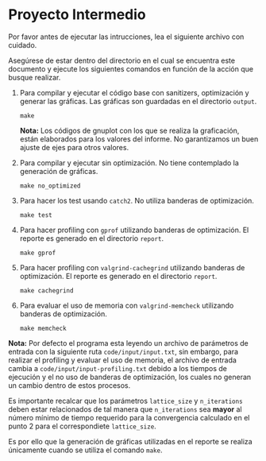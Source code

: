 # Proyecto Intermedio

Por favor antes de ejecutar las intrucciones, lea el siguiente archivo con cuidado.

Asegúrese de estar dentro del directorio en el cual se encuentra este documento y ejecute los siguientes comandos en función de la acción que busque realizar.

1. Para compilar y ejecutar el código base con sanitizers, optimización y generar las gráficas. Las gráficas son guardadas en el directorio `output`.

	```
	make
	```

	**Nota:** Los códigos de gnuplot con los que se realiza la graficación, están elaborados para los valores del informe. No garantizamos un buen ajuste de ejes para otros valores.

2. Para compilar y ejecutar sin optimización. No tiene contemplado la generación de gráficas.

	```
	make no_optimized
	```

3. Para hacer los test usando `catch2`. No utiliza banderas de optimización.

	```
	make test
	```

4. Para hacer profiling con `gprof` utilizando banderas de optimización. El reporte es generado en el directorio `report`.

	```
	make gprof
	```

5. Para hacer profiling con `valgrind-cachegrind` utilizando banderas de optimización. El reporte es generado en el directorio `report`.

	```
	make cachegrind
	```

6. Para evaluar el uso de memoria con `valgrind-memcheck` utilizando banderas de optimización.

	```
	make memcheck
	```

**Nota:** Por defecto el programa esta leyendo un archivo de parámetros de entrada con la siguiente ruta `code/input/input.txt`, sin embargo, para realizar el profiling y evaluar el uso de memoria, el archivo de entrada cambia a `code/input/input-profiling.txt` debido a los tiempos de ejecución y el no uso de banderas de optimización, los cuales no generan un cambio dentro de estos procesos.

Es importante recalcar que los parámetros `lattice_size` y `n_iterations` deben estar relacionados de tal manera que `n_iterations` sea **mayor** al número mínimo de tiempo requerido para la convergencia calculado en el punto 2 para el correspondiete `lattice_size`.

Es por ello que la generación de gráficas utilizadas en el reporte se realiza únicamente cuando se utiliza el comando `make`.